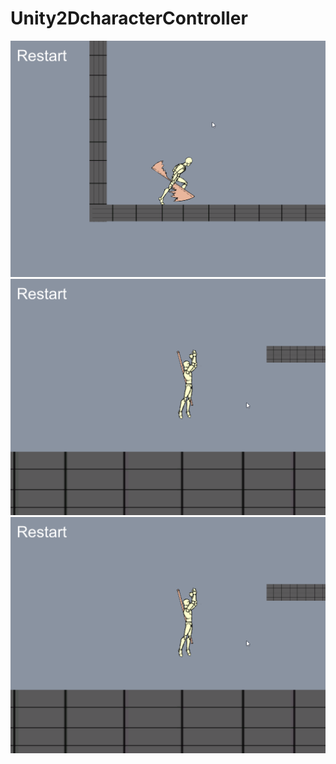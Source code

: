 # Unity2DcharacterController
 
![screenshot1](imgs/scr1.png) ![screenshot2](imgs/scr2.png) ![screenshot1](imgs/scr2.png)
